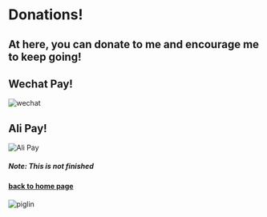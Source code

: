 # Donations!
## At here, you can donate to me and encourage me to keep going!
## Wechat Pay!
![wechat](https://henrypersonalweb.github.io/puctures/wechatpay.png)
## Ali Pay!
![Ali Pay](https://henrypersonalweb.github.io/pictures/alipay.png)
##### Note: This is not finished
#### [back to home page](https://henrypersonalweb.github.io/home)

![piglin](https://henrypersonalweb.github.io/piglin.gif)
